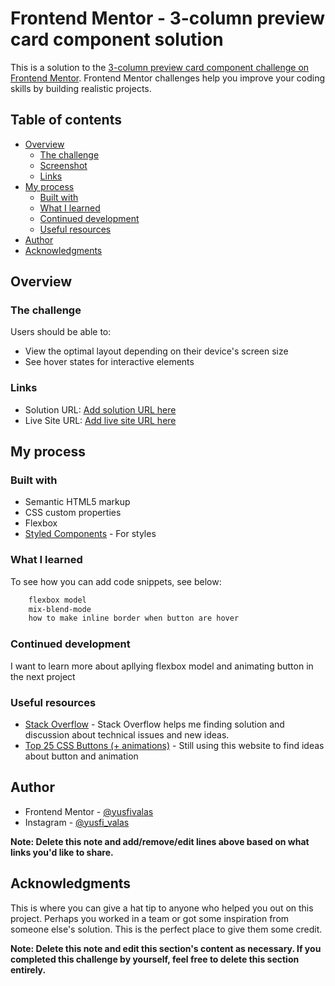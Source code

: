# Frontend Mentor - 3-column preview card component solution

This is a solution to the [3-column preview card component challenge on Frontend Mentor](https://www.frontendmentor.io/challenges/3column-preview-card-component-pH92eAR2-). Frontend Mentor challenges help you improve your coding skills by building realistic projects. 

## Table of contents

- [Overview](#overview)
  - [The challenge](#the-challenge)
  - [Screenshot](#screenshot)
  - [Links](#links)
- [My process](#my-process)
  - [Built with](#built-with)
  - [What I learned](#what-i-learned)
  - [Continued development](#continued-development)
  - [Useful resources](#useful-resources)
- [Author](#author)
- [Acknowledgments](#acknowledgments)

## Overview

### The challenge

Users should be able to:

- View the optimal layout depending on their device's screen size
- See hover states for interactive elements

### Links

- Solution URL: [Add solution URL here](https://your-solution-url.com)
- Live Site URL: [Add live site URL here](https://your-live-site-url.com)

## My process

### Built with

- Semantic HTML5 markup
- CSS custom properties
- Flexbox
- [Styled Components](https://styled-components.com/) - For styles

### What I learned

To see how you can add code snippets, see below:

```css
	flexbox model
	mix-blend-mode
	how to make inline border when button are hover
```

### Continued development

I want to learn more about apllying flexbox model and animating button in the next project

### Useful resources

- [Stack Overflow](https://stackoverflow.com/) - Stack Overflow helps me finding solution and discussion about technical issues and new ideas.
- [Top 25 CSS Buttons (+ animations)](https://dev.to/webdeasy/top-20-css-buttons-animations-f41) - Still using this website to find ideas about button and animation

## Author

- Frontend Mentor - [@yusfivalas](https://www.frontendmentor.io/profile/yusfivalas)
- Instagram - [@yusfi_valas](https://www.instagram.com/yusfi_valas)

**Note: Delete this note and add/remove/edit lines above based on what links you'd like to share.**

## Acknowledgments

This is where you can give a hat tip to anyone who helped you out on this project. Perhaps you worked in a team or got some inspiration from someone else's solution. This is the perfect place to give them some credit.

**Note: Delete this note and edit this section's content as necessary. If you completed this challenge by yourself, feel free to delete this section entirely.**
